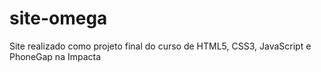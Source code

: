 # site-omega
Site realizado como projeto final do curso de HTML5, CSS3, JavaScript e PhoneGap na Impacta
